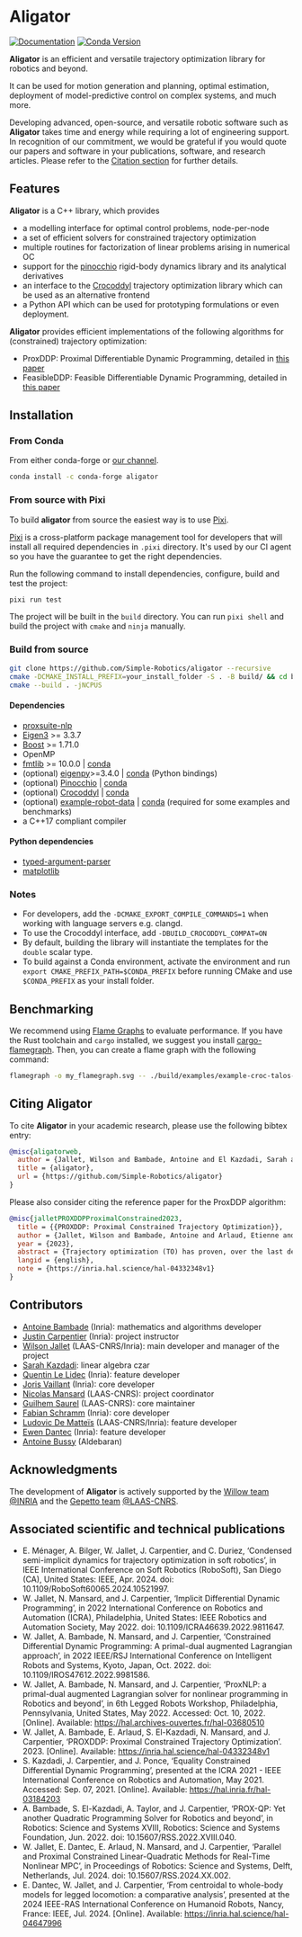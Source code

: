 # Aligator

<a href="https://simple-robotics.github.io/aligator/"><img src="https://img.shields.io/badge/docs-online-brightgreen" alt="Documentation"/></a>
[![Conda Version](https://img.shields.io/conda/vn/conda-forge/aligator.svg)](https://anaconda.org/conda-forge/aligator)

**Aligator** is an efficient and versatile trajectory optimization library for robotics and beyond.

It can be used for motion generation and planning, optimal estimation, deployment of model-predictive control on complex systems, and much more.

Developing advanced, open-source, and versatile robotic software such as **Aligator** takes time and energy while requiring a lot of engineering support.
In recognition of our commitment, we would be grateful if you would quote our papers and software in your publications, software, and research articles.
Please refer to the [Citation section](#citing-aligator) for further details.

## Features

**Aligator** is a C++ library, which provides

* a modelling interface for optimal control problems, node-per-node
* a set of efficient solvers for constrained trajectory optimization
* multiple routines for factorization of linear problems arising in numerical OC
* support for the [pinocchio](https://github.com/stack-of-tasks/pinocchio) rigid-body dynamics library and its analytical derivatives
* an interface to the [Crocoddyl](https://github.com/loco-3d/crocoddyl) trajectory optimization library which can be used as an alternative frontend
* a Python API which can be used for prototyping formulations or even deployment.

**Aligator** provides efficient implementations of the following algorithms for (constrained) trajectory optimization:

* ProxDDP: Proximal Differentiable Dynamic Programming, detailed in [this paper](https://inria.hal.science/hal-04332348/document)
* FeasibleDDP: Feasible Differentiable Dynamic Programming, detailed in [this paper](https://inria.hal.science/hal-02294059v1/document)

## Installation

### From Conda

From either conda-forge or [our channel](https://anaconda.org/simple-robotics/aligator).

```bash
conda install -c conda-forge aligator
```

### From source with Pixi

To build **aligator** from source the easiest way is to use [Pixi](https://pixi.sh/latest/#installation).

[Pixi](https://pixi.sh/latest/) is a cross-platform package management tool for developers that
will install all required dependencies in `.pixi` directory.
It's used by our CI agent so you have the guarantee to get the right dependencies.

Run the following command to install dependencies, configure, build and test the project:

```bash
pixi run test
```

The project will be built in the `build` directory.
You can run `pixi shell` and build the project with `cmake` and `ninja` manually.

### Build from source

```bash
git clone https://github.com/Simple-Robotics/aligator --recursive
cmake -DCMAKE_INSTALL_PREFIX=your_install_folder -S . -B build/ && cd build/
cmake --build . -jNCPUS
```

#### Dependencies

* [proxsuite-nlp](https://github.com/Simple-Robotics/proxsuite-nlp.git)
* [Eigen3](https://eigen.tuxfamily.org) >= 3.3.7
* [Boost](https://www.boost.org) >= 1.71.0
* OpenMP
* [fmtlib](https://github.com/fmtlib/fmt) >= 10.0.0 | [conda](https://github.com/fmtlib/fmt)
* (optional) [eigenpy](https://github.com/stack-of-tasks/eigenpy)>=3.4.0 | [conda](https://anaconda.org/conda-forge/eigenpy) (Python bindings)
* (optional) [Pinocchio](https://github.com/stack-of-tasks/pinocchio) | [conda](https://anaconda.org/conda-forge/pinocchio)
* (optional) [Crocoddyl](https://github.com/loco-3d/crocoddyl) | [conda](https://anaconda.org/conda-forge/crocoddyl)
* (optional) [example-robot-data](https://github.com/Gepetto/example-robot-data) | [conda](https://anaconda.org/conda-forge/example-robot-data) (required for some examples and benchmarks)
* a C++17 compliant compiler

#### Python dependencies

* [typed-argument-parser](https://github.com/swansonk14/typed-argument-parser)
* [matplotlib](https://matplotlib.org)

### Notes

* For developers, add the `-DCMAKE_EXPORT_COMPILE_COMMANDS=1` when working with language servers e.g. clangd.
* To use the Crocoddyl interface, add `-DBUILD_CROCODDYL_COMPAT=ON`
* By default, building the library will instantiate the templates for the `double` scalar type.
* To build against a Conda environment, activate the environment and run `export CMAKE_PREFIX_PATH=$CONDA_PREFIX` before running CMake and use `$CONDA_PREFIX` as your install folder.

## Benchmarking

We recommend using [Flame Graphs](https://github.com/brendangregg/FlameGraph) to evaluate performance.
If you have the Rust toolchain and `cargo` installed, we suggest you install [cargo-flamegraph](https://github.com/flamegraph-rs/flamegraph). Then, you can create a flame graph with the following command:

```bash
flamegraph -o my_flamegraph.svg -- ./build/examples/example-croc-talos-arm
```

## Citing Aligator

To cite **Aligator** in your academic research, please use the following bibtex entry:

```bibtex
@misc{aligatorweb,
  author = {Jallet, Wilson and Bambade, Antoine and El Kazdadi, Sarah and Justin, Carpentier and Nicolas, Mansard},
  title = {aligator},
  url = {https://github.com/Simple-Robotics/aligator}
}
```
Please also consider citing the reference paper for the ProxDDP algorithm:

```bibtex
@misc{jalletPROXDDPProximalConstrained2023,
  title = {{PROXDDP: Proximal Constrained Trajectory Optimization}},
  author = {Jallet, Wilson and Bambade, Antoine and Arlaud, Etienne and {El-Kazdadi}, Sarah and Mansard, Nicolas and Carpentier, Justin},
  year = {2023},
  abstract = {Trajectory optimization (TO) has proven, over the last decade, to be a versatile and effective framework for robot control. Several numerical solvers have been demonstrated to be fast enough to allow recomputing full-dynamics trajectories for various systems at control time, enabling model predictive control (MPC) of complex robots. These first implementations of MPC in robotics predominantly utilize some differential dynamic programming (DDP) variant for its computational speed and ease of use in constraint-free settings. Nevertheless, many scenarios in robotics call for adding hard constraints in TO problems (e.g., torque limits, obstacle avoidance), which existing solvers, based on DDP, often struggle to handle. Effectively addressing path constraints still poses optimization challenges (e.g., numerical stability, efficiency, accuracy of constraint satisfaction) that we propose to solve by combining advances in numerical optimization with the foundational efficiency of DDP. In this article, we leverage proximal methods for constrained optimization and introduce a DDP-like method to achieve fast, constrained trajectory optimization with an efficient warm-starting strategy particularly suited for MPC applications. Compared to earlier solvers, our approach effectively manages hard constraints without warm-start limitations and exhibits commendable convergence accuracy. Additionally, we leverage the computational efficiency of DDP, enabling real-time resolution of complex problems such as whole-body quadruped locomotion. We provide a complete implementation as part of an open-source and flexible C++ trajectory optimization library called ALIGATOR. These algorithmic contributions are validated through several trajectory planning scenarios from the robotics literature and the real-time whole-body MPC of a quadruped robot.},
  langid = {english},
  note = {https://inria.hal.science/hal-04332348v1}
}
```

## Contributors

* [Antoine Bambade](https://bambade.github.io/) (Inria): mathematics and algorithms developer
* [Justin Carpentier](https://jcarpent.github.io/) (Inria): project instructor
* [Wilson Jallet](https://manifoldfr.github.io/) (LAAS-CNRS/Inria): main developer and manager of the project
* [Sarah Kazdadi](https://github.com/sarah-ek/): linear algebra czar
* [Quentin Le Lidec](https://quentinll.github.io/) (Inria): feature developer
* [Joris Vaillant](https://github.com/jorisv) (Inria): core developer
* [Nicolas Mansard](https://gepettoweb.laas.fr/index.php/Members/NicolasMansard) (LAAS-CNRS): project coordinator
* [Guilhem Saurel](https://github.com/nim65s) (LAAS-CNRS): core maintainer
* [Fabian Schramm](https://github.com/fabinsch) (Inria): core developer
* [Ludovic De Matteïs](https://github.com/LudovicDeMatteis) (LAAS-CNRS/Inria): feature developer
* [Ewen Dantec](https://edantec.github.io/) (Inria): feature developer
* [Antoine Bussy](https://github.com/antoine-bussy) (Aldebaran)

## Acknowledgments

The development of **Aligator** is actively supported by the [Willow team](https://www.di.ens.fr/willow/) [@INRIA](http://www.inria.fr) and the [Gepetto team](http://projects.laas.fr/gepetto/) [@LAAS-CNRS](http://www.laas.fr).

## Associated scientific and technical publications

* E. Ménager, A. Bilger, W. Jallet, J. Carpentier, and C. Duriez, ‘Condensed semi-implicit dynamics for trajectory optimization in soft robotics’, in IEEE International Conference on Soft Robotics (RoboSoft), San Diego (CA), United States: IEEE, Apr. 2024. doi: 10.1109/RoboSoft60065.2024.10521997.
* W. Jallet, N. Mansard, and J. Carpentier, ‘Implicit Differential Dynamic Programming’, in 2022 International Conference on Robotics and Automation (ICRA), Philadelphia, United States: IEEE Robotics and Automation Society, May 2022. doi: 10.1109/ICRA46639.2022.9811647.
* W. Jallet, A. Bambade, N. Mansard, and J. Carpentier, ‘Constrained Differential Dynamic Programming: A primal-dual augmented Lagrangian approach’, in 2022 IEEE/RSJ International Conference on Intelligent Robots and Systems, Kyoto, Japan, Oct. 2022. doi: 10.1109/IROS47612.2022.9981586.
* W. Jallet, A. Bambade, N. Mansard, and J. Carpentier, ‘ProxNLP: a primal-dual augmented Lagrangian solver for nonlinear programming in Robotics and beyond’, in 6th Legged Robots Workshop, Philadelphia, Pennsylvania, United States, May 2022. Accessed: Oct. 10, 2022. [Online]. Available: https://hal.archives-ouvertes.fr/hal-03680510
* W. Jallet, A. Bambade, E. Arlaud, S. El-Kazdadi, N. Mansard, and J. Carpentier, ‘PROXDDP: Proximal Constrained Trajectory Optimization’. 2023. [Online]. Available: https://inria.hal.science/hal-04332348v1
* S. Kazdadi, J. Carpentier, and J. Ponce, ‘Equality Constrained Differential Dynamic Programming’, presented at the ICRA 2021 - IEEE International Conference on Robotics and Automation, May 2021. Accessed: Sep. 07, 2021. [Online]. Available: https://hal.inria.fr/hal-03184203
* A. Bambade, S. El-Kazdadi, A. Taylor, and J. Carpentier, ‘PROX-QP: Yet another Quadratic Programming Solver for Robotics and beyond’, in Robotics: Science and Systems XVIII, Robotics: Science and Systems Foundation, Jun. 2022. doi: 10.15607/RSS.2022.XVIII.040.
* W. Jallet, E. Dantec, E. Arlaud, N. Mansard, and J. Carpentier, ‘Parallel and Proximal Constrained Linear-Quadratic Methods for Real-Time Nonlinear MPC’, in Proceedings of Robotics: Science and Systems, Delft, Netherlands, Jul. 2024. doi: 10.15607/RSS.2024.XX.002.
* E. Dantec, W. Jallet, and J. Carpentier, ‘From centroidal to whole-body models for legged locomotion: a comparative analysis’, presented at the 2024 IEEE-RAS International Conference on Humanoid Robots, Nancy, France: IEEE, Jul. 2024. [Online]. Available: https://inria.hal.science/hal-04647996
